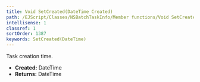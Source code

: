 ```yaml
---
title: Void SetCreated(DateTime Created)
path: /EJScript/Classes/NSBatchTaskInfo/Member functions/Void SetCreated(DateTime p_0)
intellisense: 1
classref: 1
sortOrder: 1387
keywords: SetCreated(DateTime)
---
```



Task creation time.



* **Created:** DateTime
* **Returns:** DateTime


